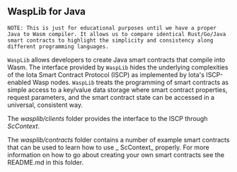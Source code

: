 ## WaspLib for Java

`NOTE: This is just for educational purposes until we have a proper Java to Wasm compiler. It allows us to compare identical Rust/Go/Java smart contracts to highlight the simplicity and consistency along different programming languages.`

`WaspLib` allows developers to create Java smart contracts that compile into Wasm. The interface provided by `WaspLib`
hides the underlying complexities of the Iota Smart Contract Protocol (ISCP) as implemented by Iota's ISCP-enabled Wasp
nodes.
`WaspLib` treats the programming of smart contracts as simple access to a key/value data storage where smart contract
properties, request parameters, and the smart contract state can be accessed in a universal, consistent way.

The _wasplib/clients_ folder provides the interface to the ISCP through _ScContext_.

The _wasplib/contracts_ folder contains a number of example smart contracts that can be used to learn how to use _
ScContext_ properly. For more information on how to go about creating your own smart contracts see the README.md in this
folder.

